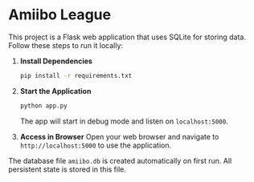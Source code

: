 # Amiibo League

This project is a Flask web application that uses SQLite for storing data. Follow these steps to run it locally:

1. **Install Dependencies**
   ```bash
   pip install -r requirements.txt
   ```

2. **Start the Application**
   ```bash
   python app.py
   ```
   The app will start in debug mode and listen on `localhost:5000`.

3. **Access in Browser**
   Open your web browser and navigate to `http://localhost:5000` to use the application.

The database file `amiibo.db` is created automatically on first run. All persistent state is stored in this file.
